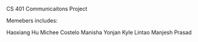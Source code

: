 CS 401 Communicaitons Project


Memebers includes: 

Haoxiang Hu
Michee Costelo 
Manisha Yonjan 
Kyle Lintao 
Manjesh Prasad 
